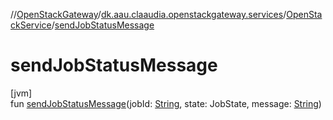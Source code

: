 //[OpenStackGateway](../../../index.md)/[dk.aau.claaudia.openstackgateway.services](../index.md)/[OpenStackService](index.md)/[sendJobStatusMessage](send-job-status-message.md)

# sendJobStatusMessage

[jvm]\
fun [sendJobStatusMessage](send-job-status-message.md)(jobId: [String](https://kotlinlang.org/api/latest/jvm/stdlib/kotlin/-string/index.html), state: JobState, message: [String](https://kotlinlang.org/api/latest/jvm/stdlib/kotlin/-string/index.html))
